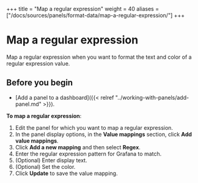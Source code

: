 +++
title = "Map a regular expression"
weight = 40
aliases = ["/docs/sources/panels/format-data/map-a-regular-expression/"]
+++

# Map a regular expression

Map a regular expression when you want to format the text and color of a regular expression value.

## Before you begin

- [Add a panel to a dashboard]({{< relref "../working-with-panels/add-panel.md" >}}).

**To map a regular expression**:

1. Edit the panel for which you want to map a regular expression.
1. In the panel display options, in the **Value mappings** section, click **Add value mappings**.
1. Click **Add a new mapping** and then select **Regex**.
1. Enter the regular expression pattern for Grafana to match.
1. (Optional) Enter display text.
1. (Optional) Set the color.
1. Click **Update** to save the value mapping.
